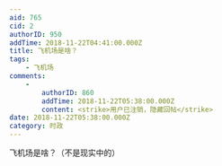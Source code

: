 ```yaml
---
aid: 765
cid: 2
authorID: 950
addTime: 2018-11-22T04:41:00.000Z
title: 飞机场是啥？
tags:
    - 飞机场
comments:
    -
        authorID: 860
        addTime: 2018-11-22T05:38:00.000Z
        content: <strike>用户已注销，隐藏回帖</strike>
date: 2018-11-22T05:38:00.000Z
category: 时政
---
```


飞机场是啥？（不是现实中的）
